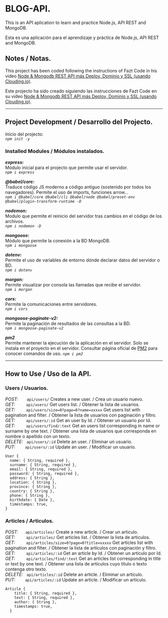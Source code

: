 # BLOG-API.

This is an API aplication to learn and practice Node.js, API REST and MongoDB.

Esta es una aplicación para el aprendizaje y práctica de Node.js, API REST and MongoDB.

## Notes / Notas.

This project has been coded following the instructions of Fazt Code in his video [Node & Mongodb REST API más Deploy, Dominio y SSL (usando Clouding.io)](https://www.youtube.com/watch?v=HEx2lVokPu0).

Este projecto ha sido creado siguiendo las instrucciones de Fazt Code en su video [Node & Mongodb REST API más Deploy, Dominio y SSL (usando Clouding.io)](https://www.youtube.com/watch?v=HEx2lVokPu0).

---

## Project Development / Desarrollo del Projecto.

Inicio del projecto:  
_`npm init -y`_

### Installed Modules / Módulos instalados.

**_express:_**  
Módulo inicial para el projecto que permite usar el servidor.  
_`npm i express`_

**_@babel/core:_**  
Traduce código JS moderno a código antiguo (sostenido por todos los navegadores). Permite el uso de imports, funciones arrow...  
_`npm i @babel/core @babel/cli @babel/node @babel/preset-env @babel/plugin-transform-runtime -D`_

**_nodemon:_**  
Modulo que permite el reinicio del servidor tras cambios en el código de los archivos.  
_`npm i nodemon -D`_

**_mongoose:_**  
Módulo que permite la conexión a la BD MongoDB.  
_`npm i mongoose`_

**_dotenv:_**  
Permite el uso de variables de entorno dónde declarar datos del servidor o BD.  
_`npm i dotenv`_

**_morgan:_**  
Permite visualizar por consola las llamadas que recibe el servidor.  
_`npm i morgan`_

**_cors:_**  
Permite la comunicaciones entre servidores.  
_`npm i cors`_

**_mongoose-paginate-v2:_**  
Permite la paginación de resultados de las consultas a la BD.  
_`npm i mongoose-paginate-v2`_

**_pm2_**  
Permite mantener la ejecución de la aplicación en el servidor. Solo se instala en el proyecto en el servidor. Consultar página oficial de [PM2](https://pm2.keymetrics.io/docs/usage/process-management/) para conocer comandos de uso.
_`npm i pm2`_

---

## How to Use / Uso de la API.

### Users / Usuarios.

_POST:_ &nbsp; &nbsp; &nbsp; `api/users/` Creates a new user. / Crea un usuario nuevo.  
_GET:_ &nbsp; &nbsp; &nbsp; &nbsp; `api/users/` Get users list. / Obtener la lista de usuarios.  
_GET:_ &nbsp; &nbsp; &nbsp; &nbsp; `api/users/size=0?page=0?name=xxxxx` Get users list with pagination and filter. / Obtener la lista de usuarios con paginación y filtro.  
_GET:_ &nbsp; &nbsp; &nbsp; &nbsp; `api/users/:id` Get an user by Id. / Obtener un usuario por Id.  
_GET:_ &nbsp; &nbsp; &nbsp; &nbsp; `api/users/find/:text` Get an users list corresponding in name or surname by one text. / Obtener una lista de usuarios que corresponda en nombre o apellido con un texto.  
_DELETE:_ &nbsp; `api/users/:id` Delete an user. / Eliminar un usuario.  
_PUT:_ &nbsp; &nbsp; &nbsp; &nbsp;`api/users/:id` Update an user. / Modificar un usuario.

```
User {
  name: { String, required },
  surname: { String, required },
  email: { String, required },
  password: { String, required },
  address: { String },
  location: { String },
  province: { String },
  country: { String },
  phone: { String },
  birthdate: { Date },
  timestamps: true,
}
```

### Articles / Articulos.

_POST:_ &nbsp; &nbsp; &nbsp;`api/articles/` Create a new article. / Crear un articulo.  
_GET:_ &nbsp; &nbsp; &nbsp; &nbsp; `api/articles/` Get articles list. / Obtener la lista de articulos.  
_GET:_ &nbsp; &nbsp; &nbsp; &nbsp; `api/articles/size=0?page=0?title=xxxxx` Get articles list with pagination and filter. / Obtener la lista de artículos con paginación y filtro.  
_GET:_ &nbsp; &nbsp; &nbsp; &nbsp; `api/articles/:id` Get an article by Id. / Obtener un articulo por Id.  
_GET:_ &nbsp; &nbsp; &nbsp; &nbsp; `api/articles/find/:text` Get an articles list corresponding in title or text by one text. / Obtener una lista de articulos cuyo titulo o texto contenga otro texto.  
_DELETE:_ &nbsp; `api/articles/:id` Delete an article. / Eliminar un articulo.  
_PUT:_ &nbsp; &nbsp; &nbsp; &nbsp;`api/articles/:id` Update an article. / Modificar un articulo.

```
Article {
    title: { String, required },
    text: { String, required },
    author: { String },
    timestamps: true,
  }
```
